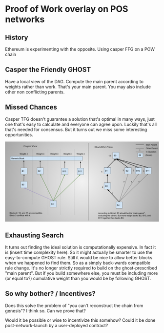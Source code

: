 Proof of Work overlay on POS networks
=====================================

History
--------
Ethereum is experimenting with the opposite. Using casper FFG on a POW chain

Casper the Friendly GHOST
----------------------------
Have a local view of the DAG. Compute the main parent according to weights rather than work. That's your main parent. You may also include other non conflicting parents.

Missed Chances
--------------
Casper TFG doesn't guarantee a solution that's optimal in many ways, just one that's easy to calculate and everyone can agree upon. Luckily that's all that's needed for consensus. But it turns out we miss some interesting opportunities.

![overlay.png](overlay.png)

Exhausting Search
-------------------
It turns out finding the ideal solution is computationally expensive. In fact it is (insert time complexity here). So it might actually be smarter to use the easy-to-compute GHOST rule. Still it would be nice to allow better blocks when we happened to find them. So as a simply back-wards compatible rule change. It's no longer strictly required to build on the ghost-prescribed "main parent". But if you build somewhere else, you must be including more (or equal to?) cumulative weight than you would be by following GHOST.


So why bother? / Incentives?
--------------------------
Does this solve the problem of "you can't reconstruct the chain from genesis"? I think so. Can we prove that?

Would it be possible or wise to incentivize this somehow? Could it be done post-network-launch by a user-deployed contract?

